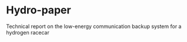 # Hydro-paper
Technical report on the low-energy communication backup system for a hydrogen racecar
